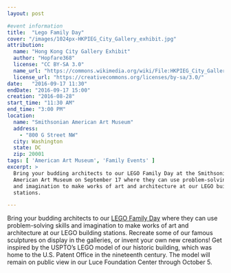 ```yaml
---
layout: post

#event information
title:  "Lego Family Day"
cover: "/images/1024px-HKPIEG_City_Gallery_exhibit.jpg"
attribution:
  name: "Hong Kong City Gallery Exhibit"
  author: "Hopfare368"
  license: "CC BY-SA 3.0"
  name_url: "https://commons.wikimedia.org/wiki/File:HKPIEG_City_Gallery_exhibit_-_%E5%B0%96%E6%B2%99%E5%92%80_TST_%E7%8F%BE%E4%BB%8A_%E5%BB%BA%E7%AF%89%E7%89%A9_Lego_model_now_May-2013_K11_Ocean_Terminal_Star_Ferry_Piers_Harbour_City_One_Peking.JPG"
  license_url: "https://creativecommons.org/licenses/by-sa/3.0/"
date:   "2016-09-17 11:30"
endDate: "2016-09-17 15:00"
creation: "2016-08-28"
start_time: "11:30 AM"
end_time: "3:00 PM"
location:
  name: "Smithsonian American Art Museum"
  address:
    - "800 G Street NW"
  city: Washington
  state: DC
  zip: 20001
tags: [ 'American Art Museum', 'Family Events' ]
excerpt: >
  Bring your budding architects to our LEGO Family Day at the Smithsonian
  American Art Museum on September 17 where they can use problem-solving skills
  and imagination to make works of art and architecture at our LEGO building
  stations.

---
```


Bring your budding architects to our [LEGO Family Day](http://americanart.si.edu/calendar/event.cfm?trumbaEmbed=view%3Devent%26eventid%3D119936457)
where they can use problem-solving skills and imagination to make works of art
and architecture at our LEGO building stations. Recreate some of our famous
sculptures on display in the galleries, or invent your own new creations! Get
inspired by the USPTO’s LEGO model of our historic building, which was home to
the U.S. Patent Office in the nineteenth century. The model will remain on
public view in our Luce Foundation Center through October 5.
